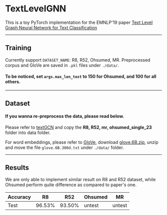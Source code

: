 # TextLevelGNN

This is a toy PyTorch implementation for the EMNLP'19  paper [Text Level Graph Neural Network for Text Classification](https://www.aclweb.org/anthology/D19-1345.pdf)

---
## Training

Currently support `DATASET_NAME`: R8, R52, Ohsumed, MR.
Preprocessed corpus and GloVe are saved in `.pkl` files under `./data/`.

#### To be noticed, set `args.max_len_text` to 150 for Ohsumed, and 100 for all others.

---
## Dataset

#### If you wanna re-preprocess the data, please read below.

Please refer to [textGCN](https://github.com/yao8839836/text_gcn/tree/master/data) and copy the **R8, R52, mr, ohsumed_single_23** folder into data folder.

For word embeddings, please refer to [GloVe](https://nlp.stanford.edu/projects/glove/), 
download [glove.6B.zip](https://nlp.stanford.edu/data/glove.6B.zip), 
unzip and move the file `glove.6B.300d.txt` under `./data/` folder.

---
## Results

We are only able to implement similar result on R8 and R52 dataset, while Ohsumed perform quite difference as compared to paper's one.

| Accuracy | R8     | R52    | Ohsumed | MR     |
|----------|--------|--------|---------|--------|
| Test     | 96.53% | 93.50% | untest  | untest |
